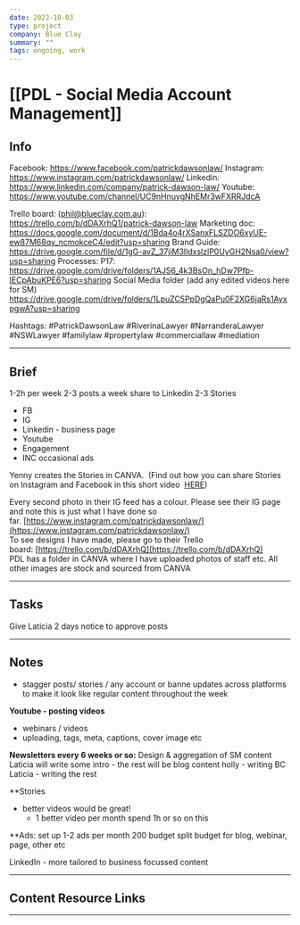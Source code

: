 ```yaml
---
date: 2022-10-03
type: project
company: Blue Clay
summary: ""
tags: ongoing, work
---
```


# [[PDL - Social Media Account Management]]


## Info
Facebook: https://www.facebook.com/patrickdawsonlaw/
Instagram: https://www.instagram.com/patrickdawsonlaw/
Linkedin: https://www.linkedin.com/company/patrick-dawson-law/
Youtube: https://www.youtube.com/channel/UC9nHnuvgNhEMr3wFXRRJdcA

Trello board: (phil@blueclay.com.au): https://trello.com/b/dDAXrhQ1/patrick-dawson-law 
Marketing doc: https://docs.google.com/document/d/1Bda4o4rXSanxFLSZDO6xyUE-ew87M68qy_ncmokceC4/edit?usp=sharing
Brand Guide: https://drive.google.com/file/d/1gG-avZ_37jiM3IldxslzlP0UyGH2Nsa0/view?usp=sharing
Processes: P17: https://drive.google.com/drive/folders/1AJS6_4k3BsOn_hDw7Pfb-IECpAbuKPE6?usp=sharing 
Social Media folder (add any edited videos here for SM)
https://drive.google.com/drive/folders/1LpuZC5PpDgQaPu0F2XG6jaRs1AyxpgwA?usp=sharing 

Hashtags:
#PatrickDawsonLaw #RiverinaLawyer #NarranderaLawyer #NSWLawyer #familylaw #propertylaw #commerciallaw #mediation

---

## Brief
1-2h per week
2-3 posts a week share to Linkedin
2-3 Stories
- FB
- IG
- Linkedin - business page
- Youtube
- Engagement
- INC occasional ads
  
Yenny creates the Stories in CANVA.  (Find out how you can share Stories on Instagram and Facebook in this short video  [HERE](https://vimeo.com/733073711/cf34e71d66))

Every second photo in their IG feed has a colour. Please see their IG page and note this is just what I have done so far. [https://www.instagram.com/patrickdawsonlaw/](https://www.instagram.com/patrickdawsonlaw/)  
To see designs I have made, please go to their Trello board: [https://trello.com/b/dDAXrhQ](https://trello.com/b/dDAXrhQ)  
PDL has a folder in CANVA where I have uploaded photos of staff etc. All other images are stock and sourced from CANVA

---

## Tasks
Give Laticia 2 days notice to approve posts

---

## Notes
- stagger posts/ stories / any account or banne updates across platforms to make it look like regular content throughout the week

**Youtube - posting videos**
- webinars / videos 
- uploading, tags, meta, captions, cover image etc

**Newsletters every 6 weeks or so:**
Design & aggregation of SM content 
Laticia will write some intro - the rest will be blog content
holly - writing BC
Laticia - writing the rest

**Stories
- better videos would be great!
	- 1 better video per month spend 1h or so on this

**Ads:
set up 1-2 ads per month 
200 budget
split budget for blog, webinar, page, other etc

LinkedIn - more tailored to business focussed content

---


## Content Resource Links


---